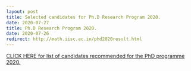 ```yaml
---
layout: post
title: Selected candidates for Ph.D Research Program 2020.
date: 2020-07-27
title: Ph.D Research Program 2020.
date: 2020-07-26
redirect: http://math.iisc.ac.in/phd2020result.html
---
```


[CLICK HERE for list of candidates recommended for the PhD programme 2020.](http://math.iisc.ac.in/phd2020result.html)
